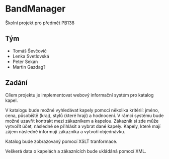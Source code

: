 # BandManager
Školní projekt pro předmět PB138

## Tým
* Tomáš Ševčovič
* Lenka Svetlovská
* Peter Sekan
* Martin Gazdag?

## Zadání
  Cílem projektu je implementovat webový informační systém pro katalog kapel.
  
  V katalogu bude možné vyhledávat kapely pomocí několika kritérií: jméno, cena, působiště (kraj), stylů (které hrají) a hodnocení. V rámci systému bude možné uzavřít kontrakt mezi zákazníkem a kapelou. Zákazník si zde může vytvořit účet, následně se přihlásit a vybrat dané kapely. Kapely, které mají zájem následně informují zákazníka a vytvoří objednávku.
  
  Katalog bude zobrazovaný pomocí XSLT tranformace.
  
  Veškerá data o kapelách a zákaznících bude ukládáná pomocí XML.
  
  
